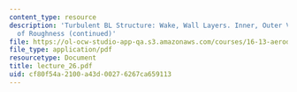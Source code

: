```yaml
---
content_type: resource
description: 'Turbulent BL Structure: Wake, Wall Layers. Inner, Outer Variables. Effects
  of Roughness (continued)'
file: https://ol-ocw-studio-app-qa.s3.amazonaws.com/courses/16-13-aerodynamics-of-viscous-fluids-fall-2003/cf80f54a2100a43d00276267ca659113_lecture_26.pdf
file_type: application/pdf
resourcetype: Document
title: lecture_26.pdf
uid: cf80f54a-2100-a43d-0027-6267ca659113
---
```

